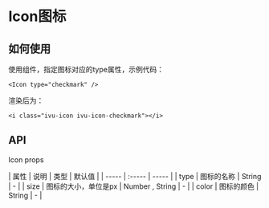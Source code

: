 # Icon图标

## 如何使用

 使用<Icon />组件，指定图标对应的type属性，示例代码：
 
    <Icon type="checkmark" />
 
 渲染后为：
 
    <i class="ivu-icon ivu-icon-checkmark"></i>
    
## API

Icon props

| 属性 | 说明 | 类型 | 默认值 |
| ----- | :----- | ----- |
| type | 图标的名称 | String | - |
| size | 图标的大小，单位是px | Number , String | - |
| color | 图标的颜色 |  String | - |
    

